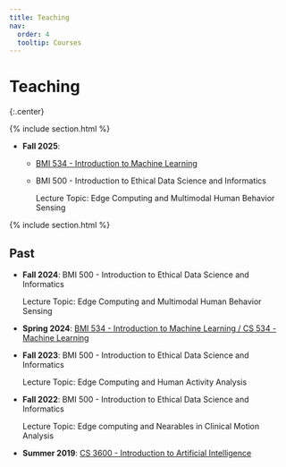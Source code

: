 ```yaml
---
title: Teaching
nav:
  order: 4
  tooltip: Courses
---
```


# Teaching
{:.center}

{% include section.html %}

- **Fall 2025**: 
  - [BMI 534 - Introduction to Machine Learning](/teaching/2025-Fall/ML-long)

  - BMI 500 - Introduction to Ethical Data Science and Informatics

    Lecture Topic: Edge Computing and Multimodal Human Behavior Sensing

{% include section.html %}

## Past

- **Fall 2024**: BMI 500 - Introduction to Ethical Data Science and Informatics

    Lecture Topic: Edge Computing and Multimodal Human Behavior Sensing

- **Spring 2024**: [BMI 534 - Introduction to Machine Learning / CS 534 - Machine Learning](/teaching/2024-Spring/short-version)
<!-- - Spring 2024: [BMI 534 - Introduction to Machine Learning / CS 534 - Machine Learning (Detailed)](/teaching/2024-Spring) -->

- **Fall 2023**: BMI 500 - Introduction to Ethical Data Science and Informatics

    Lecture Topic: Edge Computing and Human Activity Analysis

- **Fall 2022**: BMI 500 - Introduction to Ethical Data Science and Informatics 

    Lecture Topic: Edge computing and Nearables in Clinical Motion Analysis

- **Summer 2019**: [CS 3600 - Introduction to Artificial Intelligence](https://sites.google.com/site/hyeokhyenkwon/teaching/summer2019-cs3600?authuser=0)